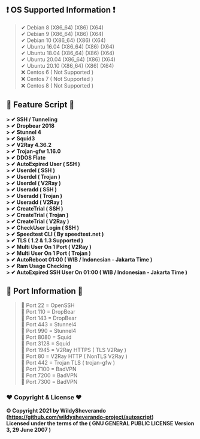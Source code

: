 
## ❗ OS Supported Information ❗

> ✔ Debian 8 (X86_64) (X86) (X64)<br>
> ✔ Debian 9 (X86_64) (X86) (X64)<br>
> ✔ Debian 10 (X86_64) (X86) (X64)<br>
> ✔ Ubuntu 16.04 (X86_64) (X86) (X64)<br>
> ✔ Ubuntu 18.04 (X86_64) (X86) (X64)<br>
> ✔ Ubuntu 20.04 (X86_64) (X86) (X64)<br>
> ✔ Ubuntu 20.10 (X86_64) (X86) (X64)<br>
> ❌ Centos 6 ( Not Supported )<br>
> ❌ Centos 7 ( Not Supported )<br>
> ❌ Centos 8 ( Not Supported ) <br>

## 🔰 Feature Script 🔰
<b>
> ✔ SSH / Tunneling<br>
> ✔ Dropbear 2018 <Br>
> ✔ Stunnel 4<br>
> ✔ Squid3<br>
> ✔ V2Ray 4.36.2<br>
> ✔ Trojan-gfw 1.16.0<br>
> ✔ DDOS Flate <br>
> ✔ AutoExpired User ( SSH )<br>
> ✔ Userdel ( SSH )<br>
> ✔ Userdel ( Trojan )<br>
> ✔ Userdel ( V2Ray )<br>
> ✔ Useradd ( SSH )<br>
> ✔ Useradd ( Trojan )<br>
> ✔ Useradd ( V2Ray )<br>
> ✔ CreateTrial ( SSH )<br>
> ✔ CreateTrial ( Trojan )<br>
> ✔ CreateTrial ( V2Ray )<br>
> ✔ CheckUser Login ( SSH )<br>
> ✔ Speedtest CLI ( By speedtest.net )<br>
> ✔ TLS ( 1.2 & 1.3 Supported ) <br>
> ✔ Multi User On 1 Port ( V2Ray )<br>
> ✔ Multi User On 1 Port ( Trojan )<br>
> ✔ AutoReboot 01:00 ( WIB / Indonesian - Jakarta Time )<br>
> ✔ Ram Usage Checking<br>
> ✔ AutoExpired SSH User On 01:00 ( WIB / Indonesian - Jakarta Time )<br>
</b>

## 🔰 Port Information 🔰
> 🔸 Port 22 = OpenSSH<br>
> 🔸 Port 110 = DropBear<br>
> 🔸 Port 143 = DropBear<br>
> 🔸 Port 443 = Stunnel4<br>
> 🔸 Port 990 = Stunnel4<br>
> 🔸 Port 8080 = Squid<br>
> 🔸 Port 3128 = Squid<br>
> 🔸 Port 1945 = V2Ray HTTPS ( TLS V2Ray )<br>
> 🔸 Port 80 = V2Ray HTTP ( NonTLS V2Ray )<br>
> 🔸 Port 442 = Trojan TLS ( trojan-gfw )<br>
> 🔸 Port 7100 = BadVPN <br>
> 🔸 Port 7200 = BadVPN<br>
> 🔸 Port 7300 = BadVPN<br>

### ❤ Copyright & License ❤

<b>© Copyright 2021 by WildySheverando (https://github.com/wildysheverando-project/autoscript)</b> <br>
<b>Licensed under the terms of the ( GNU GENERAL PUBLIC LICENSE Version 3, 29 June 2007 )</b>
